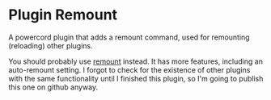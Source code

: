 # Plugin Remount

A powercord plugin that adds a remount command, used for remounting (reloading) other plugins.

You should probably use [remount](https://github.com/x6r/remount) instead. It has more features, including an auto-remount setting.
I forgot to check for the existence of other plugins with the same functionality until I finished this plugin, so I'm going to publish this one on github anyway.
